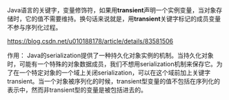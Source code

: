  Java语言的关键字，变量修饰符，如果用**transient**声明一个实例变量，当对象存储时，它的值不需要维持。换句话来说就是，用**transient**关键字标记的成员变量不参与序列化过程。 



 https://blog.csdn.net/u010188178/article/details/83581506 

作用：
        Java的serialization提供了一种持久化对象实例的机制。当持久化对象时，可能有一个特殊的对象数据成员，我们不想用serialization机制来保存它。为了在一个特定对象的一个域上关闭serialization，可以在这个域前加上关键字transient。当一个对象被序列化的时候，transient型变量的值不包括在序列化的表示中，然而非transient型的变量是被包括进去的。

